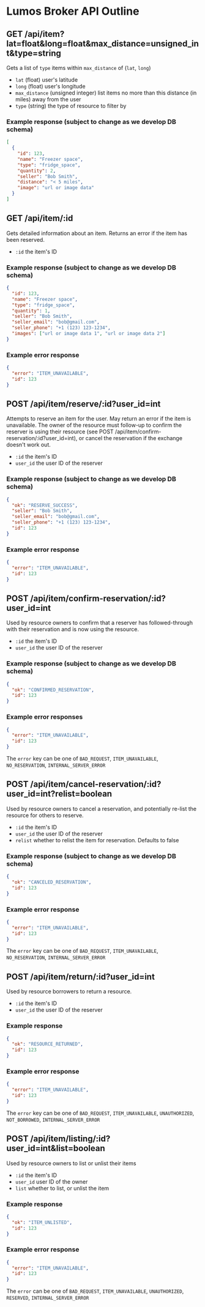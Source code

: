 # Lumos Broker API Outline

## GET /api/item?lat=float&long=float&max_distance=unsigned_int&type=string

Gets a list of `type` items within `max_distance` of (`lat`, `long`)

- `lat` (float) user's latitude
- `long` (float) user's longitude
- `max_distance` (unsigned integer) list items no more than this distance (in miles) away from the user
- `type` (string) the type of resource to filter by

### Example response (subject to change as we develop DB schema)

```json
[
  {
    "id": 123,
    "name": "Freezer space",
    "type": "fridge_space",
    "quantity": 2,
    "seller": "Bob Smith",
    "distance": "< 5 miles",
    "image": "url or image data"
  }
]
```

## GET /api/item/:id

Gets detailed information about an item. Returns an error if the item has been reserved.

- `:id` the item's ID

### Example response (subject to change as we develop DB schema)

```json
{
  "id": 123,
  "name": "Freezer space",
  "type": "fridge_space",
  "quantity": 1,
  "seller": "Bob Smith",
  "seller_email": "bob@gmail.com",
  "seller_phone": "+1 (123) 123-1234",
  "images": ["url or image data 1", "url or image data 2"]
}
```

### Example error response

```json
{
  "error": "ITEM_UNAVAILABLE",
  "id": 123
}
```

## POST /api/item/reserve/:id?user_id=int

Attempts to reserve an item for the user. May return an error if the item is unavailable.
The owner of the resource must follow-up to confirm the reserver is using their resource
(see POST /api/item/confirm-reservation/:id?user_id=int), or cancel the reservation if the
exchange doesn't work out.

- `:id` the item's ID
- `user_id` the user ID of the reserver

### Example response (subject to change as we develop DB schema)

```json
{
  "ok": "RESERVE_SUCCESS",
  "seller": "Bob Smith",
  "seller_email": "bob@gmail.com",
  "seller_phone": "+1 (123) 123-1234",
  "id": 123
}
```

### Example error response

```json
{
  "error": "ITEM_UNAVAILABLE",
  "id": 123
}
```

## POST /api/item/confirm-reservation/:id?user_id=int

Used by resource owners to confirm that a reserver has followed-through
with their reservation and is now using the resource.

- `:id` the item's ID
- `user_id` the user ID of the reserver

### Example response (subject to change as we develop DB schema)

```json
{
  "ok": "CONFIRMED_RESERVATION",
  "id": 123
}
```

### Example error responses

```json
{
  "error": "ITEM_UNAVAILABLE",
  "id": 123
}
```

The `error` key can be one of `BAD_REQUEST`, `ITEM_UNAVAILABLE`, `NO_RESERVATION`, `INTERNAL_SERVER_ERROR`

## POST /api/item/cancel-reservation/:id?user_id=int?relist=boolean

Used by resource owners to cancel a reservation, and potentially
re-list the resource for others to reserve.

- `:id` the item's ID
- `user_id` the user ID of the reserver
- `relist` whether to relist the item for reservation. Defaults to false

### Example response (subject to change as we develop DB schema)

```json
{
  "ok": "CANCELED_RESERVATION",
  "id": 123
}
```

### Example error response

```json
{
  "error": "ITEM_UNAVAILABLE",
  "id": 123
}
```

The `error` key can be one of `BAD_REQUEST`, `ITEM_UNAVAILABLE`, `NO_RESERVATION`, `INTERNAL_SERVER_ERROR`

## POST /api/item/return/:id?user_id=int

Used by resource borrowers to return a resource.

- `:id` the item's ID
- `user_id` the user ID of the reserver

### Example response

```json
{
  "ok": "RESOURCE_RETURNED",
  "id": 123
}
```

### Example error response

```json
{
  "error": "ITEM_UNAVAILABLE",
  "id": 123
}
```

The `error` key can be one of `BAD_REQUEST`, `ITEM_UNAVAILABLE`, `UNAUTHORIZED`, `NOT_BORROWED`, `INTERNAL_SERVER_ERROR`

## POST /api/item/listing/:id?user_id=int&list=boolean

Used by resource owners to list or unlist their items

- `:id` the item's ID
- `user_id` user ID of the owner
- `list` whether to list, or unlist the item

### Example response

```json
{
  "ok": "ITEM_UNLISTED",
  "id": 123
}
```

### Example error response

```json
{
  "error": "ITEM_UNAVAILABLE",
  "id": 123
}
```

The `error` can be one of `BAD_REQUEST`, `ITEM_UNAVAILABLE`, `UNAUTHORIZED`, `RESERVED`, `INTERNAL_SERVER_ERROR`